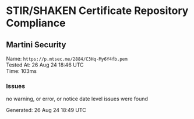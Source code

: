 # STIR/SHAKEN Certificate Repository Compliance

## Martini Security

Name: `https://p.mtsec.me/2884/C3Hq-My6Y4fb.pem`\
Tested At: 26 Aug 24 18:46 UTC\
Time: 103ms

### Issues

no warning, or error, or notice date level issues were found

Generated: 26 Aug 24 18:49 UTC